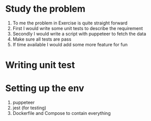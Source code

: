# Study the problem

1. To me the problem in Exercise is quite straight forward
2. First I would write some unit tests to describe the requirement
3. Secondly I would write a script with puppeteer to fetch the data
4. Make sure all tests are pass
5. If time available I would add some more feature for fun

# Writing unit test

# Setting up the env

1. puppeteer
2. jest (for testing)
3. Dockerfile and Compose to contain everything

